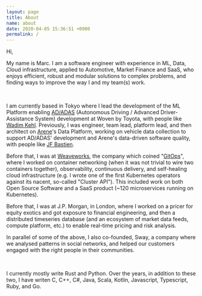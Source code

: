 ```yaml
---
layout: page
title: About
name: about
date: 2020-04-05 15:36:51 +0900
permalink: /
---
```


Hi,

My name is Marc.
I am a software engineer with experience in ML, Data, Cloud infrastructure,
applied to Automotive, Market Finance and SaaS, who enjoys efficient, robust and
modular solutions to complex problems, and finding ways to improve the way I and
my team(s) work.

<br />

I am currently based in Tokyo where I lead the development of the ML Platform
enabling [AD/ADAS](https://woven.toyota/en/ad-adas-technology/) (Autonomous
Driving / Advanced Driver-Assistance System) development at Woven by Toyota,
with people like [Wadim Kehl](https://wadimkehl.github.io/).
Previously, I was engineer, team lead, platform lead, and then architect
on [Arene](https://woven.toyota/en/arene/)'s Data Platform, working on vehicle
data collection to support AD/ADAS' development and Arene's data-driven software
quality, with people like [JF Bastien](https://jfbastien.com/).

Before that, I was at [Weaveworks](https://github.com/weaveworks), the company
which coined "[GitOps](https://github.com/weaveworks/awesome-gitops)", where
I worked on container networking (when it was not trivial to wire two containers
together), observability, continuous delivery, and self-healing cloud
infrastructure (e.g. I wrote one of the first Kubernetes operators against its
nacent, so-called "Cluster API"). This included work on both Open Source
Software and a SaaS product (~120 microservices running on Kubernetes).

Before that, I was at J.P. Morgan, in London, where I worked on a pricer for
equity exotics and got exposure to financial engineering, and then a distributed
timeseries database (and an ecosystem of market data feeds, compute platform,
etc.) to enable real-time pricing and risk analysis.

In parallel of some of the above, I also co-founded, Sway, a company where we
analysed patterns in social networks, and helped our customers engaged with
the right people in their communities.

<br />

I currently mostly write Rust and Python.
Over the years, in addition to these two, I have writen C, C++, C#, Java, Scala,
Kotlin, Javascript, Typescript, Ruby, and Go.